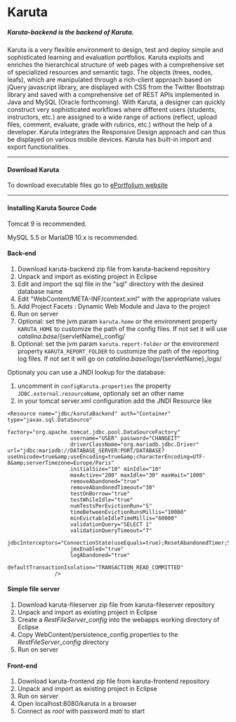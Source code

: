Karuta
======
##### Karuta-backend is the backend of Karuta.

Karuta is a very flexible environment to design, test and deploy simple and sophisticated learning and evaluation portfolios. Karuta exploits and enriches the hierarchical structure of web pages with a comprehensive set of specialized resources and semantic tags. The objects (trees, nodes, leafs), which are manipulated through a rich-client approach based on jQuery javascript library, are displayed with CSS from the Twitter Bootstrap library and saved with a comprehensive set of REST APIs implemented in Java and MySQL (Oracle forthcoming). With Karuta,  a designer can quickly construct very sophisticated workflows where different users (students, instructors, etc.) are assigned to a wide range of actions (reflect, upload files, comment, evaluate, grade with rubrics, etc.) without the help of a developer.  Karuta integrates the Responsive Design approach and can thus be displayed on various mobile devices.  Karuta has built-in import and export functionalities. 

-------
#### Download Karuta
To download executable files go to [ePortfolium website](https://www.eportfolium.com)

-------
#### Installing Karuta Source Code
Tomcat 9 is recommended.

MySQL 5.5 or MariaDB 10.x is recommended.

#### Back-end
1. Download karuta-backend zip file from karuta-backend repository
2. Unpack and import as existing project in Eclipse
3. Edit and import the sql file in the "sql" directory with the desired database name
4. Edit "WebContent/META-INF/context.xml" with the appropriate values
5. Add Project Facets : Dynamic Web Module and Java to the project
6. Run on server
7. Optional: set the jvm param `karuta.home` or the environment property `KARUTA_HOME` to customize the path of the config files. If not set it will use ${catalina.base}/${servletName}_config/
8. Optional: set the jvm param `karuta.report-folder` or the environment property `KARUTA_REPORT_FOLDER` to customize the path of the reporting log files. If not set it will go on ${catalina.base}/logs/${servletName}_logs/

Optionaly you can use a JNDI lookup for the database:

1. uncomment in `configKaruta.properties` the property `JDBC.external.resourceName`, optionaly set an other name
2. in your tomcat server.xml configuration add the JNDI Resource like 

```
<Resource name="jdbc/karutaBackend" auth="Container" type="javax.sql.DataSource"
                    factory="org.apache.tomcat.jdbc.pool.DataSourceFactory"
                    username="USER" password="CHANGEIT"
                    driverClassName="org.mariadb.jdbc.Driver" url="jdbc:mariadb://DATABASE_SERVER:PORT/DATABASE?useUnicode=true&amp;useEncoding=true&amp;characterEncoding=UTF-8&amp;serverTimezone=Europe/Paris"
                    initialSize="10" minIdle="10"
                    maxActive="200" maxIdle="30" maxWait="1000"
                    removeAbandoned="true"
                    removeAbandonedTimeout="30"
                    testOnBorrow="true"
                    testWhileIdle="true"
                    numTestsPerEvictionRun="5"
                    timeBetweenEvictionRunsMillis="10000"
                    minEvictableIdleTimeMillis="60000"
                    validationQuery="SELECT 1"
                    validationQueryTimeout="7"
                    jdbcInterceptors="ConnectionState(useEquals=true);ResetAbandonedTimer;SlowQueryReport"
                    jmxEnabled="true"
                    logAbandoned="true"
                    defaultTransactionIsolation="TRANSACTION_READ_COMMITTED"
               />
```

#### Simple file server
1. Download karuta-fileserver zip file from karuta-fileserver repository
2. Unpack and import as existing project in Eclipse
3. Create a *RestFileServer_config* into the webapps working directory of Eclipse
4. Copy WebContent/persistence_config.properties to the *RestFileServer_config* directory
5. Run on server

#### Front-end
1. Download karuta-frontend zip file from karuta-frontend repository
2. Unpack and import as existing project in Eclipse
3. Run on server
4. Open localhost:8080/karuta in a browser
5. Connect as *root* with password *mati* to start